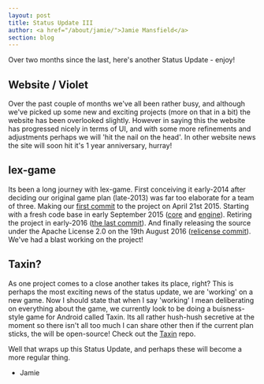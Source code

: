 ```yaml
---
layout: post
title: Status Update III
author: <a href="/about/jamie/">Jamie Mansfield</a>
section: blog
---
```

Over two months since the last, here's another Status Update - enjoy!

## Website / Violet
Over the past couple of months we've all been rather busy, and although we've picked up some new and exciting projects (more on that in a bit) the 
website has been overlooked slightly. However in saying this the website has progressed nicely in terms of UI, and with some more refinements and 
adjustments perhaps we will 'hit the nail on the head'. In other website news the site will soon hit it's 1 year anniversary, hurray!

## lex-game
Its been a long journey with lex-game. First conceiving it early-2014 after deciding our original game plan (late-2013) was far too elaborate for a
team of three. Making our [first commit] to the project on April 21st 2015. Starting with a fresh code base in early September 2015 ([core] and 
[engine]). Retiring the project in early-2016 ([the last commit]). And finally releasing the source under the Apache License 2.0 on the 19th August
2016 ([relicense commit]). We've had a blast working on the project!

## Taxin?
As one project comes to a close another takes its place, right? This is perhaps the most exciting news of the status update, we are 'working' on a 
new game. Now I should state that when I say 'working' I mean deliberating on everything about the game, we currently look to be doing a 
buisness-style game for Android called Taxin. Its all rather hush-hush secretive at the moment so there isn't all too much I can share other then 
if the current plan sticks, the will be open-source! Check out the [Taxin] repo.

Well that wraps up this Status Update, and perhaps these will become a more regular thing.

- Jamie

[first commit]: https://github.com/Lexteam/lex-game/commit/e186e6227b6941f47517f377da0a76860e366e95
[core]: https://github.com/Lexteam/lex-game/commit/26aa411446ebc89ba07631cb31610fe46459d7f2
[engine]: https://github.com/Lexteam/lex-game/commit/1b1ca005067f29a10f47b2f641ef71669bec7577
[the last commit]: https://github.com/Lexteam/lex-game/commit/87638ced12ce3717da38c585db1d58d13ff683da
[relicense commit]: https://github.com/Lexteam/lex-game/commit/41154adac32351b61a83e1e20ec73bf4bb7575dd
[Taxin]: https://github.com/Lexteam/Taxin
